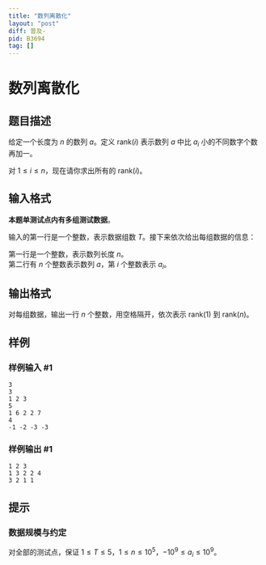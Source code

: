 ```yaml
---
title: "数列离散化"
layout: "post"
diff: 普及-
pid: B3694
tag: []
---
```

# 数列离散化
## 题目描述

给定一个长度为 $n$ 的数列 $a$。定义 $\mathrm{rank}(i)$ 表示数列 $a$ 中比 $a_i$ 小的不同数字个数再加一。

对 $1 \leq i \leq n$，现在请你求出所有的 $\mathrm{rank}(i)$。
## 输入格式

**本题单测试点内有多组测试数据**。

输入的第一行是一个整数，表示数据组数 $T$。接下来依次给出每组数据的信息：

第一行是一个整数，表示数列长度 $n$。  
第二行有 $n$ 个整数表示数列 $a$，第 $i$ 个整数表示 $a_i$。
## 输出格式

对每组数据，输出一行 $n$ 个整数，用空格隔开，依次表示 $\mathrm{rank}(1)$ 到 $\mathrm{rank}(n)$。
## 样例

### 样例输入 #1
```
3
3
1 2 3
5
1 6 2 2 7
4
-1 -2 -3 -3
```
### 样例输出 #1
```
1 2 3
1 3 2 2 4
3 2 1 1
```
## 提示

### 数据规模与约定

对全部的测试点，保证 $1 \leq T \leq 5$，$1 \leq n \leq 10^5$，$-10^9 \leq a_i \leq 10^9$。
